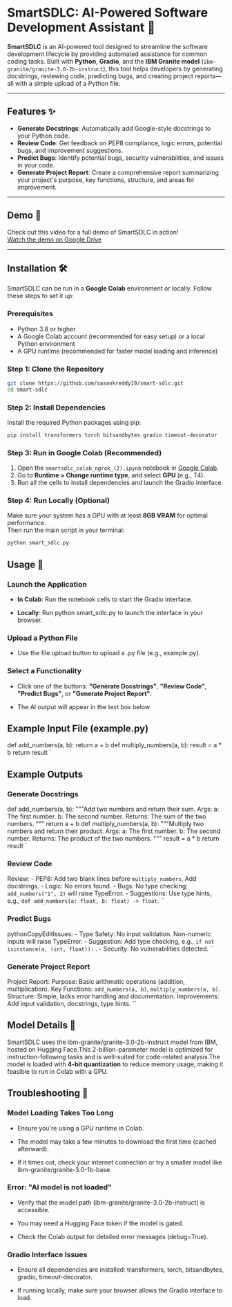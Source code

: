 # SmartSDLC: AI-Powered Software Development Assistant 🚀

**SmartSDLC** is an AI-powered tool designed to streamline the software development lifecycle by providing automated assistance for common coding tasks. Built with **Python**, **Gradio**, and the **IBM Granite model** (`ibm-granite/granite-3.0-2b-instruct`), this tool helps developers by generating docstrings, reviewing code, predicting bugs, and creating project reports—all with a simple upload of a Python file.

---

## Features ✨

- **Generate Docstrings**: Automatically add Google-style docstrings to your Python code.
- **Review Code**: Get feedback on PEP8 compliance, logic errors, potential bugs, and improvement suggestions.
- **Predict Bugs**: Identify potential bugs, security vulnerabilities, and issues in your code.
- **Generate Project Report**: Create a comprehensive report summarizing your project's purpose, key functions, structure, and areas for improvement.

---
## Demo 🎥

Check out this video for a full demo of SmartSDLC in action!  
[Watch the demo on Google Drive](https://drive.google.com/file/d/1Lge_G28Yta5R3c4Mv-LZHI2Pl-RWmYXQ/view?usp=drive_link)

---

## Installation 🛠️

SmartSDLC can be run in a **Google Colab** environment or locally. Follow these steps to set it up:

### Prerequisites

- Python 3.8 or higher
- A Google Colab account (recommended for easy setup) or a local Python environment
- A GPU runtime (recommended for faster model loading and inference)

### Step 1: Clone the Repository

```bash
git clone https://github.com/sasankreddy19/smart-sdlc.git
cd smart-sdlc
```

### Step 2: Install Dependencies

Install the required Python packages using pip:

```bash
pip install transformers torch bitsandbytes gradio timeout-decorator
```  

### Step 3: Run in Google Colab (Recommended)

1. Open the `smartsdlc_colab_ngrok_(2).ipynb` notebook in [Google Colab](https://colab.research.google.com/).  
2. Go to **Runtime > Change runtime type**, and select **GPU** (e.g., T4).  
3. Run all the cells to install dependencies and launch the Gradio interface.

### Step 4: Run Locally (Optional)

Make sure your system has a GPU with at least **8GB VRAM** for optimal performance.  
Then run the main script in your terminal:

```bash
python smart_sdlc.py
```

Usage 📖
--------

### Launch the Application

*   **In Colab**: Run the notebook cells to start the Gradio interface.
    
*   **Locally**: Run python smart\_sdlc.py to launch the interface in your browser.
    

### Upload a Python File

*   Use the file upload button to upload a .py file (e.g., example.py).
    

### Select a Functionality

*   Click one of the buttons: **"Generate Docstrings"**, **"Review Code"**, **"Predict Bugs"**, or **"Generate Project Report"**.
    
*   The AI output will appear in the text box below.
    

Example Input File (example.py)
-------------------------------
def add_numbers(a, b):      return a + b  def multiply_numbers(a, b):      result = a * b      return result   `

Example Outputs
---------------

### Generate Docstrings

def add_numbers(a, b):      """Add two numbers and return their sum.      Args:          a: The first number.          b: The second number.      Returns:          The sum of the two numbers.      """      return a + b  def multiply_numbers(a, b):      """Multiply two numbers and return their product.      Args:          a: The first number.          b: The second number.      Returns:          The product of the two numbers.      """      result = a * b      return result   `

### Review Code
Review:  - PEP8: Add two blank lines before `multiply_numbers`. Add docstrings.  - Logic: No errors found.  - Bugs: No type checking; `add_numbers("1", 2)` will raise TypeError.  - Suggestions: Use type hints, e.g., `def add_numbers(a: float, b: float) -> float`.   ``

### Predict Bugs
 pythonCopyEditIssues:  - Type Safety: No input validation. Non-numeric inputs will raise TypeError.  - Suggestion: Add type checking, e.g., `if not isinstance(a, (int, float)):` .  - Security: No vulnerabilities detected.   ``

### Generate Project Report
Project Report:  Purpose: Basic arithmetic operations (addition, multiplication).  Key Functions: `add_numbers(a, b)`, `multiply_numbers(a, b)`.  Structure: Simple, lacks error handling and documentation.  Improvements: Add input validation, docstrings, type hints.   ``

Model Details 🤖
----------------

SmartSDLC uses the ibm-granite/granite-3.0-2b-instruct model from IBM, hosted on Hugging Face.This 2-billion-parameter model is optimized for instruction-following tasks and is well-suited for code-related analysis.The model is loaded with **4-bit quantization** to reduce memory usage, making it feasible to run in Colab with a GPU.

Troubleshooting 🐞
------------------

### Model Loading Takes Too Long

*   Ensure you're using a GPU runtime in Colab.
    
*   The model may take a few minutes to download the first time (cached afterward).
    
*   If it times out, check your internet connection or try a smaller model like ibm-granite/granite-3.0-1b-base.
    

### Error: "AI model is not loaded"

*   Verify that the model path (ibm-granite/granite-3.0-2b-instruct) is accessible.
    
*   You may need a Hugging Face token if the model is gated.
    
*   Check the Colab output for detailed error messages (debug=True).
    

### Gradio Interface Issues

*   Ensure all dependencies are installed: transformers, torch, bitsandbytes, gradio, timeout-decorator.
    
*   If running locally, make sure your browser allows the Gradio interface to load.
